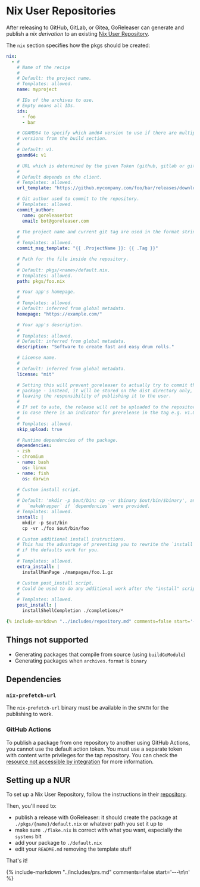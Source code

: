 # Nix User Repositories

After releasing to GitHub, GitLab, or Gitea, GoReleaser can generate and publish
a _nix derivation_ to an existing [Nix User Repository][nur].

The `nix` section specifies how the pkgs should be created:

```yaml title=".goreleaser.yaml"
nix:
  - #
    # Name of the recipe
    #
    # Default: the project name.
    # Templates: allowed.
    name: myproject

    # IDs of the archives to use.
    # Empty means all IDs.
    ids:
      - foo
      - bar

    # GOAMD64 to specify which amd64 version to use if there are multiple
    # versions from the build section.
    #
    # Default: v1.
    goamd64: v1

    # URL which is determined by the given Token (github, gitlab or gitea).
    #
    # Default depends on the client.
    # Templates: allowed.
    url_template: "https://github.mycompany.com/foo/bar/releases/download/{{ .Tag }}/{{ .ArtifactName }}"

    # Git author used to commit to the repository.
    # Templates: allowed.
    commit_author:
      name: goreleaserbot
      email: bot@goreleaser.com

    # The project name and current git tag are used in the format string.
    #
    # Templates: allowed.
    commit_msg_template: "{{ .ProjectName }}: {{ .Tag }}"

    # Path for the file inside the repository.
    #
    # Default: pkgs/<name>/default.nix.
    # Templates: allowed.
    path: pkgs/foo.nix

    # Your app's homepage.
    #
    # Templates: allowed.
    # Default: inferred from global metadata.
    homepage: "https://example.com/"

    # Your app's description.
    #
    # Templates: allowed.
    # Default: inferred from global metadata.
    description: "Software to create fast and easy drum rolls."

    # License name.
    #
    # Default: inferred from global metadata.
    license: "mit"

    # Setting this will prevent goreleaser to actually try to commit the updated
    # package - instead, it will be stored on the dist directory only,
    # leaving the responsibility of publishing it to the user.
    #
    # If set to auto, the release will not be uploaded to the repository
    # in case there is an indicator for prerelease in the tag e.g. v1.0.0-rc1
    #
    # Templates: allowed.
    skip_upload: true

    # Runtime dependencies of the package.
    dependencies:
    - zsh
    - chromium
    - name: bash
      os: linux
    - name: fish
      os: darwin

    # Custom install script.
    #
    # Default: 'mkdir -p $out/bin; cp -vr $binary $out/bin/$binary', and
    #   `makeWrapper` if `dependencies` were provided.
    # Templates: allowed.
    install: |
      mkdir -p $out/bin
      cp -vr ./foo $out/bin/foo

    # Custom additional install instructions.
    # This has the advantage of preventing you to rewrite the `install` script
    # if the defaults work for you.
    #
    # Templates: allowed.
    extra_install: |
      installManPage ./manpages/foo.1.gz

    # Custom post_install script.
    # Could be used to do any additional work after the "install" script
    #
    # Templates: allowed.
    post_install: |
      installShellCompletion ./completions/*

{% include-markdown "../includes/repository.md" comments=false start='---\n\n' %}
```

<!-- md:templates -->

## Things not supported

- Generating packages that compile from source (using `buildGoModule`)
- Generating packages when `archives.format` is `binary`

## Dependencies

### `nix-prefetch-url`

The `nix-prefetch-url` binary must be available in the `$PATH` for the
publishing to work.

[iss4034]: https://github.com/goreleaser/goreleaser/issues/4034

### GitHub Actions

To publish a package from one repository to another using GitHub Actions, you
cannot use the default action token.
You must use a separate token with content write privileges for the tap
repository.
You can check the
[resource not accessible by integration](../errors/resource-not-accessible-by-integration.md)
for more information.

## Setting up a NUR

To set up a Nix User Repository, follow the instructions in their
[repository][nur].

Then, you'll need to:

- publish a release with GoReleaser: it should create the package at
  `./pkgs/{name}/default.nix` or whatever path you set it up to
- make sure `./flake.nix` is correct with what you want, especially the
  `systems` bit
- add your package to `./default.nix`
- edit your `README.md` removing the template stuff

That's it!

[nur]: https://github.com/nix-community/NUR

{% include-markdown "../includes/prs.md" comments=false start='---\n\n' %}
